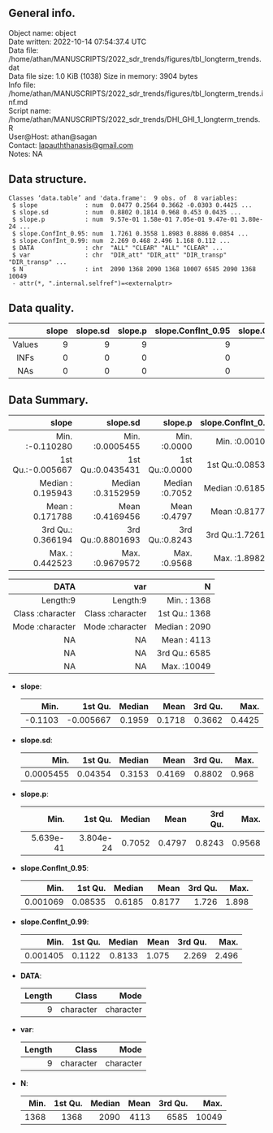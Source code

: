 <!-- This is a markdown file. -->


 General info.
---------------

Object name:    object      
Date written:   2022-10-14 07:54:37.4 UTC  
Data file:      /home/athan/MANUSCRIPTS/2022_sdr_trends/figures/tbl_longterm_trends.dat      
Data file size: 1.0 KiB (1038) 
Size in memory: 3904 bytes      
Info file:      /home/athan/MANUSCRIPTS/2022_sdr_trends/figures/tbl_longterm_trends.inf.md      
Script name:    /home/athan/MANUSCRIPTS/2022_sdr_trends/DHI_GHI_1_longterm_trends.R      
User@Host:      athan@sagan   
Contact:        <lapauththanasis@gmail.com>      
Notes:          NA      


 Data structure.
-----------------

```
Classes ‘data.table’ and 'data.frame':	9 obs. of  8 variables:
 $ slope             : num  0.0477 0.2564 0.3662 -0.0303 0.4425 ...
 $ slope.sd          : num  0.8802 0.1814 0.968 0.453 0.0435 ...
 $ slope.p           : num  9.57e-01 1.58e-01 7.05e-01 9.47e-01 3.80e-24 ...
 $ slope.ConfInt_0.95: num  1.7261 0.3558 1.8983 0.8886 0.0854 ...
 $ slope.ConfInt_0.99: num  2.269 0.468 2.496 1.168 0.112 ...
 $ DATA              : chr  "ALL" "CLEAR" "ALL" "CLEAR" ...
 $ var               : chr  "DIR_att" "DIR_att" "DIR_transp" "DIR_transp" ...
 $ N                 : int  2090 1368 2090 1368 10007 6585 2090 1368 10049
 - attr(*, ".internal.selfref")=<externalptr> 
```


 Data quality.
---------------

| &nbsp; | slope | slope.sd | slope.p | slope.ConfInt_0.95 | slope.ConfInt_0.99 | DATA | var | N |
|:------:|------:|---------:|--------:|-------------------:|-------------------:|-----:|----:|--:|
| Values |     9 |        9 |       9 |                  9 |                  9 |    0 |   0 | 9 |
|  INFs  |     0 |        0 |       0 |                  0 |                  0 |    0 |   0 | 0 |
|  NAs   |     0 |        0 |       0 |                  0 |                  0 |    0 |   0 | 0 |


 Data Summary.
---------------

|             slope |          slope.sd |        slope.p | slope.ConfInt_0.95 | slope.ConfInt_0.99 |
|------------------:|------------------:|---------------:|-------------------:|-------------------:|
| Min.   :-0.110280 | Min.   :0.0005455 | Min.   :0.0000 |   Min.   :0.001069 |   Min.   :0.001405 |
| 1st Qu.:-0.005667 | 1st Qu.:0.0435431 | 1st Qu.:0.0000 |   1st Qu.:0.085353 |   1st Qu.:0.112181 |
| Median : 0.195943 | Median :0.3152959 | Median :0.7052 |   Median :0.618517 |   Median :0.813285 |
| Mean   : 0.171788 | Mean   :0.4169456 | Mean   :0.4797 |   Mean   :0.817729 |   Mean   :1.075081 |
| 3rd Qu.: 0.366194 | 3rd Qu.:0.8801693 | 3rd Qu.:0.8243 |   3rd Qu.:1.726101 |   3rd Qu.:2.269240 |
| Max.   : 0.442523 | Max.   :0.9679572 | Max.   :0.9568 |   Max.   :1.898262 |   Max.   :2.495574 |

 

|             DATA |              var |             N |
|-----------------:|-----------------:|--------------:|
|         Length:9 |         Length:9 | Min.   : 1368 |
| Class :character | Class :character | 1st Qu.: 1368 |
| Mode  :character | Mode  :character | Median : 2090 |
|               NA |               NA | Mean   : 4113 |
|               NA |               NA | 3rd Qu.: 6585 |
|               NA |               NA | Max.   :10049 |



  * **slope**:


    |    Min. |   1st Qu. | Median |   Mean | 3rd Qu. |   Max. |
    |--------:|----------:|-------:|-------:|--------:|-------:|
    | -0.1103 | -0.005667 | 0.1959 | 0.1718 |  0.3662 | 0.4425 |

  * **slope.sd**:


    |      Min. | 1st Qu. | Median |   Mean | 3rd Qu. |  Max. |
    |----------:|--------:|-------:|-------:|--------:|------:|
    | 0.0005455 | 0.04354 | 0.3153 | 0.4169 |  0.8802 | 0.968 |

  * **slope.p**:


    |      Min. |   1st Qu. | Median |   Mean | 3rd Qu. |   Max. |
    |----------:|----------:|-------:|-------:|--------:|-------:|
    | 5.639e-41 | 3.804e-24 | 0.7052 | 0.4797 |  0.8243 | 0.9568 |

  * **slope.ConfInt_0.95**:


    |     Min. | 1st Qu. | Median |   Mean | 3rd Qu. |  Max. |
    |---------:|--------:|-------:|-------:|--------:|------:|
    | 0.001069 | 0.08535 | 0.6185 | 0.8177 |   1.726 | 1.898 |

  * **slope.ConfInt_0.99**:


    |     Min. | 1st Qu. | Median |  Mean | 3rd Qu. |  Max. |
    |---------:|--------:|-------:|------:|--------:|------:|
    | 0.001405 |  0.1122 | 0.8133 | 1.075 |   2.269 | 2.496 |

  * **DATA**:


    | Length |     Class |      Mode |
    |-------:|----------:|----------:|
    |      9 | character | character |

  * **var**:


    | Length |     Class |      Mode |
    |-------:|----------:|----------:|
    |      9 | character | character |

  * **N**:


    | Min. | 1st Qu. | Median | Mean | 3rd Qu. |  Max. |
    |-----:|--------:|-------:|-----:|--------:|------:|
    | 1368 |    1368 |   2090 | 4113 |    6585 | 10049 |


<!-- end of list -->


